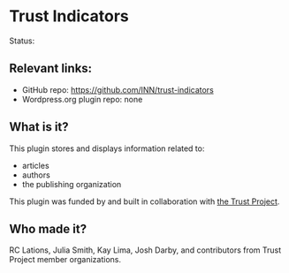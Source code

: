 # Trust Indicators

Status:

## Relevant links:

- GitHub repo: https://github.com/INN/trust-indicators
- Wordpress.org plugin repo: none

## What is it?

This plugin stores and displays information related to:

- articles
- authors
- the publishing organization

This plugin was funded by and built in collaboration with [the Trust Project](https://thetrustproject.org/).

## Who made it?

RC Lations, Julia Smith, Kay Lima, Josh Darby, and contributors from Trust Project member organizations.
